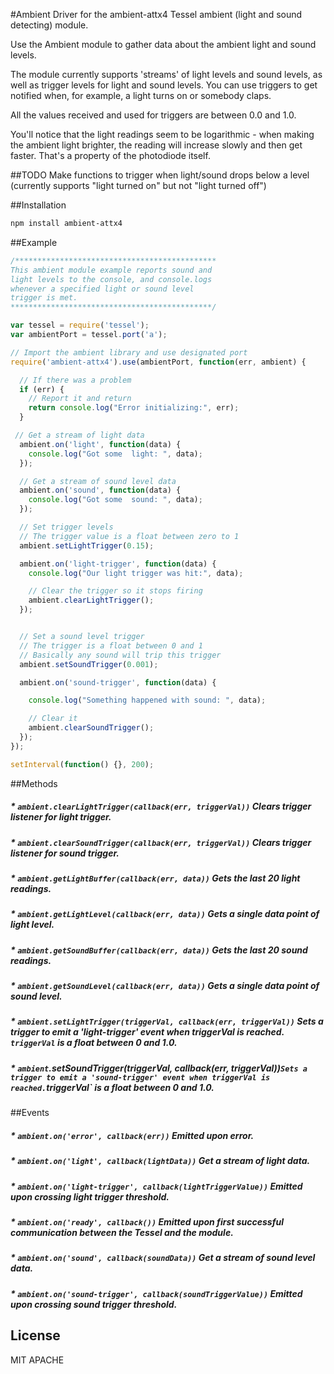 #Ambient
Driver for the ambient-attx4 Tessel ambient (light and sound detecting) module.

Use the Ambient module to gather data about the ambient light and sound levels.

The module currently supports 'streams' of light levels and sound levels, as well as trigger levels for light and sound levels. You can use triggers to get notified when, for example, a light turns on or somebody claps.

All the values received and used for triggers are between 0.0 and 1.0.

You'll notice that the light readings seem to be logarithmic - when making the ambient light brighter, the reading will increase slowly and then get faster. That's a property of the photodiode itself.

##TODO
Make functions to trigger when light/sound drops below a level (currently supports "light turned on" but not "light turned off")

##Installation
```sh
npm install ambient-attx4
```

##Example
```js
/*********************************************
This ambient module example reports sound and
light levels to the console, and console.logs
whenever a specified light or sound level
trigger is met.
*********************************************/

var tessel = require('tessel');
var ambientPort = tessel.port('a');

// Import the ambient library and use designated port
require('ambient-attx4').use(ambientPort, function(err, ambient) {

  // If there was a problem
  if (err) {
    // Report it and return
    return console.log("Error initializing:", err);
  }

 // Get a stream of light data
  ambient.on('light', function(data) {
    console.log("Got some  light: ", data);
  });

  // Get a stream of sound level data
  ambient.on('sound', function(data) {
    console.log("Got some  sound: ", data);
  });

  // Set trigger levels
  // The trigger value is a float between zero to 1
  ambient.setLightTrigger(0.15);

  ambient.on('light-trigger', function(data) {
    console.log("Our light trigger was hit:", data);

    // Clear the trigger so it stops firing
    ambient.clearLightTrigger();
  });


  // Set a sound level trigger
  // The trigger is a float between 0 and 1
  // Basically any sound will trip this trigger
  ambient.setSoundTrigger(0.001);

  ambient.on('sound-trigger', function(data) {

    console.log("Something happened with sound: ", data);

    // Clear it
    ambient.clearSoundTrigger();
  });
});

setInterval(function() {}, 200);
```

##Methods

##### * `ambient.clearLightTrigger(callback(err, triggerVal))` Clears trigger listener for light trigger.

##### * `ambient.clearSoundTrigger(callback(err, triggerVal))` Clears trigger listener for sound trigger.

##### * `ambient.getLightBuffer(callback(err, data))` Gets the last 20 light readings.

##### * `ambient.getLightLevel(callback(err, data))` Gets a single data point of light level.

##### * `ambient.getSoundBuffer(callback(err, data))` Gets the last 20 sound readings.

##### * `ambient.getSoundLevel(callback(err, data))` Gets a single data point of sound level.

##### * `ambient.setLightTrigger(triggerVal, callback(err, triggerVal))` Sets a trigger to emit a 'light-trigger' event when triggerVal is reached. `triggerVal` is a float between 0 and 1.0.

##### * `ambient`.setSoundTrigger(triggerVal, callback(err, triggerVal))` Sets a trigger to emit a 'sound-trigger' event when triggerVal is reached. `triggerVal` is a float between 0 and 1.0.

##Events

##### * `ambient.on('error', callback(err))` Emitted upon error.

##### * `ambient.on('light', callback(lightData))` Get a stream of light data.

##### * `ambient.on('light-trigger', callback(lightTriggerValue))` Emitted upon crossing light trigger threshold.

##### * `ambient.on('ready', callback())` Emitted upon first successful communication between the Tessel and the module.

##### * `ambient.on('sound', callback(soundData))` Get a stream of sound level data.

##### * `ambient.on('sound-trigger', callback(soundTriggerValue))` Emitted upon crossing sound trigger threshold.

## License

MIT
APACHE
